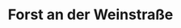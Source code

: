 ---
title: Forst an der Weinstraße
url: /forst-an-der-weinstrasse/
latitude: 49.424
longitude: 8.19
---